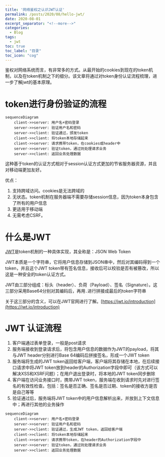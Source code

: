 ```yaml
---
title: '网络鉴权之认识JWT认证'
permalink: /posts/2020/08/hello-jwt/
date: 2020-08-01
excerpt_separator: "<!--more-->"
categories:
  - Blog
tags:
  - jwt
toc: true
toc_label: "目录"
toc_icon: "cog"
---
```


鉴权对网络系统而言，有非常多的方式。从最开始的cookies到现在的token机制，以及在token机制之下的细分。该文章将通过对token身份认证流程梳理，进一步了解jwt的基本原理。

<!--more-->

# token进行身份验证的流程

```mermaid
sequenceDiagram
    client->>server: 用户名+密码登录
	server->>server: 验证用户名和密码
	server->>client: 验证通过，颁发token
	client->>client: 将token本地存储起来
	client->>server: 请求携带token，在cookies或header中
	server->>server: 验证token，通过则处理请求业务
	server->>client: 返回业务处理数据
```

这种基于token的认证方式相对于session认证方式更加的节省服务器资源，并且对移动端更加友好。

优点：
1. 支持跨域访问。cookies是无法跨域的
2. 无状态。token机制在服务器端不需要存储session信息，因为token本身包含了所有的用户信息
3. 更适用于移动端
4. 无需考虑CSRF。

# 什么是JWT
  
[JWT](https://jwt.io/)是token机制的一种具体实现，其全称是：JSON Web Token

JWT本质是一个字符串，它将用户信息存储到JSON串中，然后对其编码得到一个token，并且这个JWT token带有签名信息，接收后可以校验是否有被篡改，所以这是一种安全的token认证方式。

JWT由三部分组成：标头（header）、负荷（Payload）、签名（Signature）。这三部分采用Base64分别对其编码后，再用`.`进行拼接成最后的token字符串

关于这三部分的含义，可以在JWT官网进行了解。[https://jwt.io/introduction](https://jwt.io/introduction)

# JWT 认证流程

1. 客户端通过表单登录，一般是post请求
2. 服务端接收到登录请求后，将包含用户信息的数据作为JWT的payload，将其与JWT header分别进行Base 64编码后拼接签名，形成一个JWT token
3. 服务端将生成的JWT token返回给客户端，客户端将其存储在本地，在后续接口请求中将JWT token放到header的Authorization字段中即可（该方式可以解决XSS和XSRF问题）；在用户退出登录时，将本地的JWT token同步删除
4. 客户端在访问业务接口时，携带JWT token，服务端在收到请求时先对进行签名的有效性检查。包括：签名是否正确、签名是否过期、token的接收方是否是自己等等
5. 验证通过后，服务端将JWT token中的用户信息解析出来，并放到上下文信息中；再进行其他的业务操作

```mermaid
sequenceDiagram
    client->>server: 用户名+密码登录
	server->>server: 验证用户名和密码
	server->>client: 验证通过，生成JWT token，返回给客户端
	client->>client: 将token本地存储起来
	client->>server: 请求携带token，在header的Authorization字段中
	server->>server: 验证token，通过则处理请求业务
	server->>client: 返回业务处理数据
```